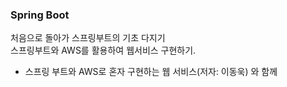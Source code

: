### Spring Boot

처음으로 돌아가 스프링부트의 기초 다지기<br>
스프링부트와 AWS를 활용하여 웹서비스 구현하기.

* 스프링 부트와 AWS로 혼자 구현하는 웹 서비스(저자: 이동욱) 와 함께
